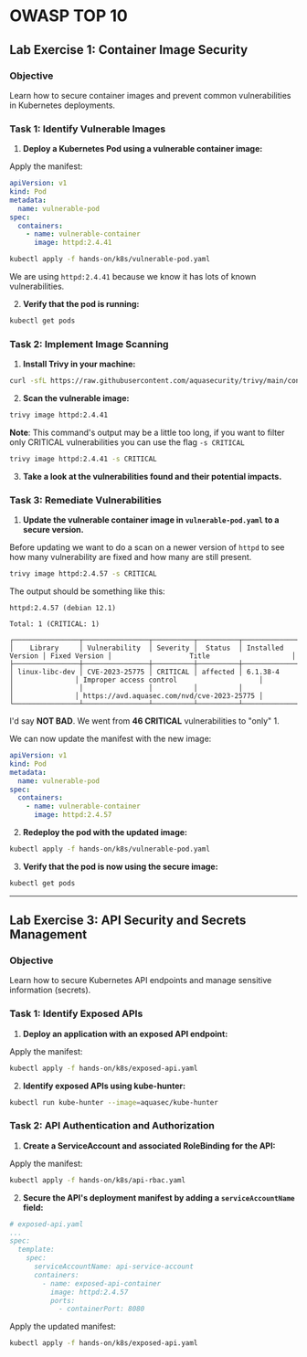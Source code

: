 # OWASP TOP 10

## Lab Exercise 1: Container Image Security

### Objective
Learn how to secure container images and prevent common vulnerabilities in Kubernetes deployments.

### Task 1: Identify Vulnerable Images

1. **Deploy a Kubernetes Pod using a vulnerable container image:**

Apply the manifest:

```yaml
apiVersion: v1
kind: Pod
metadata:
  name: vulnerable-pod
spec:
  containers:
    - name: vulnerable-container
      image: httpd:2.4.41
```

```bash
kubectl apply -f hands-on/k8s/vulnerable-pod.yaml
```

We are using `httpd:2.4.41` because we know it has lots of known vulnerabilities.

2. **Verify that the pod is running:**

```bash
kubectl get pods
```

### Task 2: Implement Image Scanning

1. **Install Trivy in your machine:**

```bash
curl -sfL https://raw.githubusercontent.com/aquasecurity/trivy/main/contrib/install.sh | sh -s -- -b /usr/local/bin v0.45.0
```

2. **Scan the vulnerable image:**

```bash
trivy image httpd:2.4.41
```

**Note**: This command's output may be a little too long, if you want to filter only CRITICAL vulnerabilities you can use the flag `-s CRITICAL`

```bash
trivy image httpd:2.4.41 -s CRITICAL
```

3. **Take a look at the vulnerabilities found and their potential impacts.**

### Task 3: Remediate Vulnerabilities

1. **Update the vulnerable container image in `vulnerable-pod.yaml` to a secure version.**

Before updating we want to do a scan on a newer version of `httpd` to see how many vulnerability are fixed and how many are still present.

```bash
trivy image httpd:2.4.57 -s CRITICAL
```

The output should be something like this:

```console
httpd:2.4.57 (debian 12.1)

Total: 1 (CRITICAL: 1)

┌────────────────┬────────────────┬──────────┬──────────┬───────────────────┬───────────────┬────────────────────────────────────────────┐
│    Library     │ Vulnerability  │ Severity │  Status  │ Installed Version │ Fixed Version │                   Title                    │
├────────────────┼────────────────┼──────────┼──────────┼───────────────────┼───────────────┼────────────────────────────────────────────┤
│ linux-libc-dev │ CVE-2023-25775 │ CRITICAL │ affected │ 6.1.38-4          │               │ Improper access control                    │
│                │                │          │          │                   │               │ https://avd.aquasec.com/nvd/cve-2023-25775 │
└────────────────┴────────────────┴──────────┴──────────┴───────────────────┴───────────────┴────────────────────────────────────────────┘
```

I'd say **NOT BAD**. We went from **46 CRITICAL** vulnerabilities to "only" 1.

We can now update the manifest with the new image:

```yaml
apiVersion: v1
kind: Pod
metadata:
  name: vulnerable-pod
spec:
  containers:
    - name: vulnerable-container
      image: httpd:2.4.57
```

2. **Redeploy the pod with the updated image:**
```bash
kubectl apply -f hands-on/k8s/vulnerable-pod.yaml
```

3. **Verify that the pod is now using the secure image:**
```bash
kubectl get pods
```

---

## Lab Exercise 3: API Security and Secrets Management

### Objective
Learn how to secure Kubernetes API endpoints and manage sensitive information (secrets).

### Task 1: Identify Exposed APIs

1. **Deploy an application with an exposed API endpoint:**

Apply the manifest:

```bash
kubectl apply -f hands-on/k8s/exposed-api.yaml
```

2. **Identify exposed APIs using kube-hunter:**

```bash
kubectl run kube-hunter --image=aquasec/kube-hunter
```

### Task 2: API Authentication and Authorization

1. **Create a ServiceAccount and associated RoleBinding for the API:**


Apply the manifest:

```bash
kubectl apply -f hands-on/k8s/api-rbac.yaml
```

2. **Secure the API's deployment manifest by adding a `serviceAccountName` field:**

```yaml
# exposed-api.yaml
...
spec:
  template:
    spec:
      serviceAccountName: api-service-account
      containers:
        - name: exposed-api-container
          image: httpd:2.4.57
          ports:
            - containerPort: 8080
```

Apply the updated manifest:
```bash
kubectl apply -f hands-on/k8s/exposed-api.yaml
```

